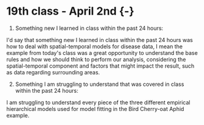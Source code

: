 # 19th class - April 2nd {-}

1. Something new I learned in class within the past 24 hours: 

I'd say that something new I learned in class within the past 24 hours was how to deal with spatial-temporal models for disease data, I mean the example from today's class was a great opportunity to understand the base rules and how we should think to perform our analysis, considering the spatial-temporal component and factors that might impact the result, such as data regarding surrounding areas.

2. Something I am struggling to understand that was covered in class within the past 24 hours:

I am struggling to understand every piece of the three different empirical hierarchical models used for model fitting in the Bird Cherry-oat Aphid example.




